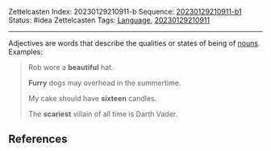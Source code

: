 Zettelcasten Index: 20230129210911-b
Sequence: [20230129210911-b1](20230129210911-b1.md)
Status: #idea
Zettelcasten Tags: [Language](../map-of-content/Language.md), [20230129210911](20230129210911.md)

---

Adjectives are words that describe the qualities or states of being of [nouns](20230129210911.md). Examples:

 > 
 > Rob wore a **beautiful** hat.
 > 
 > **Furry** dogs may overhead in the summertime.
 > 
 > My cake should have **sixteen** candles.
 > 
 > The **scariest** villain of all time is Darth Vader.

## References
